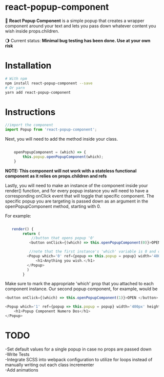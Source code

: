# react-popup-component
  
:black_square_button: **React Popup Component** is a simple popup that creates a wrapper component around your text and lets you pass down whatever content you wish inside props.children.

:waning_gibbous_moon: Current status: **Minimal bug testing has been done. Use at your own risk**


# Installation


```bash
# With npm
npm install react-popup-component --save
# Or yarn
yarn add react-popup-component
```


# Instructions

```js
//import the component
import Popup from 'react-popup-component';
```

Next, you will need to add the method inside your class. 
```js

    openPopupComponent = (which) => {
        this.popup.openPopupComponent(which);
    }

```
**NOTE: This component will not work with a stateless functional component as it relies on props.children and refs**

Lastly, you will need to make an instance of the component inside your render() function, and for every popup instance you will need to have a corresponding onClick event that will toggle that specific component. The specific popup you are targeting is passed down as an argument in the openPopupComponent method, starting with 0.

For example:

```js

   render() {
        return (
            //button that opens popup '0'
           <button onClick={(which) => this.openPopupComponent(0)}>OPEN</button>

           //note that the first instance's 'which' variable is 0 and counts upward
          <Popup which='0' ref={popup => this.popup = popup} width='400px' height='auto'>
              <h1>Anything you wish.</h1>
          </Popup>
          )
        }
```


Make sure to mark the appropriate 'which' prop that you attached to each component instance. Our second popup component, for example, would be 

```js
<button onClick={(which) => this.openPopupComponent(1)}>OPEN </button>

<Popup which='1' ref={popup => this.popup = popup} width='400px' height='auto'>
    <h1>Popup Component Numero Dos</h1>
</Popup>
```


# TODO

-Set default values for a single popup in case no props are passed down<br/>
-Write Tests <br/>
-Integrate SCSS into webpack configuration to utilize for loops instead of manually writing out each class incrementer <br/>
-Add animations <br/>


